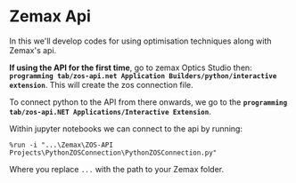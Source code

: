 # Zemax Api

In this we'll develop codes for using optimisation techniques along with Zemax's api.

**If using the API for the first time**, go to zemax Optics Studio then:  **`programming tab/zos-api.net Application Builders/python/interactive extension`**. This will create the zos connection file.  

To connect python to the API from there onwards, we go to the **`programming tab/zos-api.NET Applications/Interactive Extension`**. 

Within jupyter notebooks we can connect to the api by running: 

```
%run -i "...\Zemax\ZOS-API Projects\PythonZOSConnection\PythonZOSConnection.py"
```
Where you replace `...` with the path to your Zemax folder.